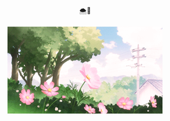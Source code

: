 <p align="center">🌨️🌷</p>

###

<div align="center">
  <img height="200" src="https://github.com/joyyirel/joyyirel/blob/main/b25554d7d12ea63264f866192363bcd2.gif"  />
</div>

###
